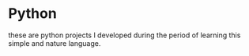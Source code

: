 # Python

these are python projects I developed during the period of learning this simple and nature language.

